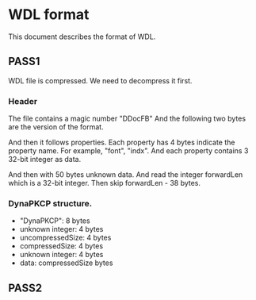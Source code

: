 # WDL format

This document describes the format of WDL.

## PASS1

WDL file is compressed. We need to decompress it first.

### Header

The file contains a magic number "DDocFB"
And the following two bytes are the version of the format.

And then it follows properties.
Each property has 4 bytes indicate the property name. For example, "font",
"indx".
And each property contains 3 32-bit integer as data.

And then with 50 bytes unknown data.
And read the integer forwardLen which is a 32-bit integer.
Then skip forwardLen - 38 bytes.

### DynaPKCP structure.

 - "DynaPKCP": 8 bytes
 - unknown integer: 4 bytes
 - uncompressedSize: 4 bytes
 - compressedSize: 4 bytes
 - unknown integer: 4 bytes
 - data: compressedSize bytes

## PASS2

